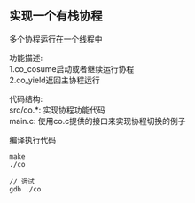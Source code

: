 ## 实现一个有栈协程
多个协程运行在一个线程中  

功能描述:  
1.co_cosume启动或者继续运行协程  
2.co_yield返回主协程运行  

代码结构:  
src/co.*: 实现协程功能代码  
main.c: 使用co.c提供的接口来实现协程切换的例子

编译执行代码  
```
make
./co

// 调试
gdb ./co
```